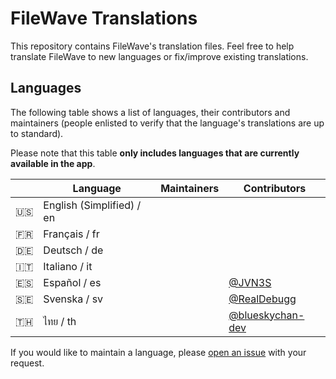 # FileWave Translations

This repository contains FileWave's translation files. Feel free to help translate FileWave to new languages or fix/improve existing translations. 

## Languages

The following table shows a list of languages, their contributors and maintainers (people enlisted to verify that the language's translations are up to standard).

Please note that this table **only includes languages that are currently available in the app**.

|   | Language | Maintainers | Contributors |
|:-:|---|---|---|
|🇺🇸|English (Simplified) / en|||
|🇫🇷|Français / fr|||
|🇩🇪|Deutsch / de|||
|🇮🇹|Italiano / it|||
|🇪🇸|Español / es||[@JVN3S](https://github.com/JVN3S)|
|🇸🇪|Svenska / sv||[@RealDebugg](https://github.com/RealDebugg)|
|🇹🇭|ไทย / th||[@blueskychan-dev](https://github.com/blueskychan-dev)|

If you would like to maintain a language, please [open an issue](https://github.com/FiIeWave/translations/issues/new/choose) with your request.